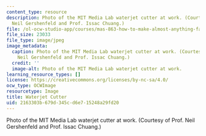 ```yaml
---
content_type: resource
description: Photo of the MIT Media Lab waterjet cutter at work. (Courtesy of Prof.
  Neil Gershenfeld and Prof. Issac Chuang.)
file: /ol-ocw-studio-app/courses/mas-863-how-to-make-almost-anything-fall-2002/2163303b679d345cd6e715248a29fd20_mas-863f02.jpg
file_size: 23033
file_type: image/jpeg
image_metadata:
  caption: Photo of the MIT Media Lab waterjet cutter at work. (Courtesy of Prof.
    Neil Gershenfeld and Prof. Issac Chuang.)
  credit: ''
  image-alt: Photo of the MIT Media Lab waterjet cutter at work.
learning_resource_types: []
license: https://creativecommons.org/licenses/by-nc-sa/4.0/
ocw_type: OCWImage
resourcetype: Image
title: Waterjet Cutter
uid: 2163303b-679d-345c-d6e7-15248a29fd20
---
```

Photo of the MIT Media Lab waterjet cutter at work. (Courtesy of Prof. Neil Gershenfeld and Prof. Issac Chuang.)